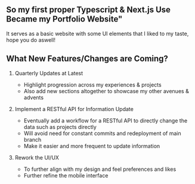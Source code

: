 ## So my first proper Typescript & Next.js Use Became my Portfolio Website"
It serves as a basic website with some UI elements that I liked to my taste, hope you do aswell!

## What New Features/Changes are Coming?

1. Quarterly Updates at Latest
   - Highlight progression across my experiences & projects
   - Also add new sections altogether to showcase my other avenues & advents
  
2. Implement a RESTful API for Information Update
   - Eventually add a workflow for a RESTful API to directly change the data such as projects directly
   - Will avoid need for constant commits and redeployment of main branch
   - Make it easier and more frequent to update information
  
3. Rework the UI/UX
   - To further align with my design and feel preferences and likes
   - Further refine the mobile interface

